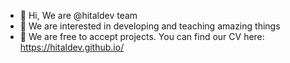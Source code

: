 - 👋 Hi, We are @hitaldev team
- 👀 We are interested in developing and teaching amazing things
- 🌱 We are free to accept projects. You can find our CV here: 
https://hitaldev.github.io/

<!---
hitaldev/hitaldev is a ✨ special ✨ repository because its `README.md` (this file) appears on your GitHub profile.
You can click the Preview link to take a look at your changes.
--->
